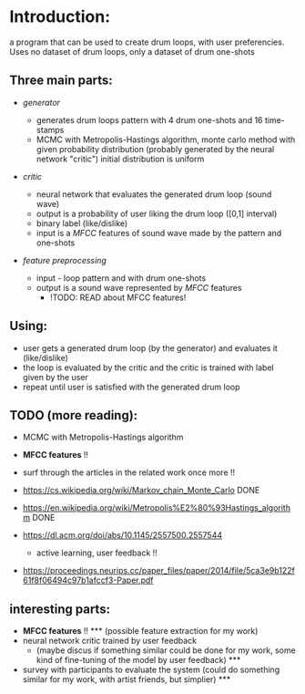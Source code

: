 # Introduction: 
a program that can be used to create drum loops, with user preferencies.
Uses no dataset of drum loops, only a dataset of drum one-shots

## Three main parts:
- *generator* 
  - generates drum loops pattern with 4 drum one-shots and 16 time-stamps
  - MCMC with Metropolis-Hastings algorithm, monte carlo method with given probability distribution (probably generated by the neural network "critic") initial distribution is uniform 

- *critic* 
  - neural network that evaluates the generated drum loop (sound wave)
  - output is a probability of user liking the drum loop ([0,1] interval)
  - binary label (like/dislike)
  - input is a *MFCC* features of sound wave made by the pattern and one-shots

- *feature preprocessing*
  - input - loop pattern and with drum one-shots
  - output is a sound wave represented by *MFCC* features
    - !TODO: READ about MFCC features!

## Using:
- user gets a generated drum loop (by the generator) and evaluates it (like/dislike)
- the loop is evaluated by the critic and the critic is trained with label given by the user
- repeat until user is satisfied with the generated drum loop

## TODO (more reading):
- MCMC with Metropolis-Hastings algorithm
- **MFCC features** !!
- surf through the articles in the related work once more !!

- https://cs.wikipedia.org/wiki/Markov_chain_Monte_Carlo DONE
- https://en.wikipedia.org/wiki/Metropolis%E2%80%93Hastings_algorithm DONE
- https://dl.acm.org/doi/abs/10.1145/2557500.2557544
  - active learning, user feedback !!
- https://proceedings.neurips.cc/paper_files/paper/2014/file/5ca3e9b122f61f8f06494c97b1afccf3-Paper.pdf

## interesting parts:
- **MFCC features** !! *** (possible feature extraction for my work)
- neural network critic trained by user feedback 
  - (maybe discus if something similar could be done for my work, some kind of fine-tuning of the model by user feedback) ***
- survey with participants to evaluate the system (could do something similar for my work, with artist friends, but simplier) ***